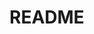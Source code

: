# README
<!-- 
https://github.com/DivyamSamarwal/divyamsamarwal.github.io/blob/main/style.css

https://dimden.dev/

https://www.sunnypatel.net/

https://palmes.dev/

-->